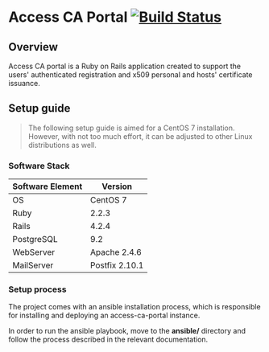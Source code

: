 # Access CA Portal [![Build Status](https://jenkins.argo.grnet.gr/job/access-ca-portal_devel/badge/icon)](https://jenkins.argo.grnet.gr/job/access-ca-portal_devel)

## Overview

Access CA portal is a Ruby on Rails application created to support the users' authenticated registration and x509 personal and hosts' certificate issuance.

## Setup guide

> The following setup guide is aimed for a CentOS 7 installation. However, with not too much effort, it can be adjusted to other Linux distributions as well.

### Software Stack

| Software Element | Version |
|---|---|
| OS  | CentOS 7  |
| Ruby  | 2.2.3  |
| Rails | 4.2.4  |
| PostgreSQL  | 9.2  |
| WebServer | Apache 2.4.6 |
| MailServer | Postfix 2.10.1 |

### Setup process

The project comes with an ansible installation process, which is responsible for installing and deploying an access-ca-portal instance.

In order to run the ansible playbook, move to the **ansible/** directory and follow the process described in the relevant documentation.
